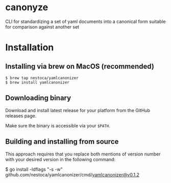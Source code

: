 # canonyze

CLI for standardizing a set of yaml documents into a canonical form suitable for comparison against another set

# Installation

## Installing via brew on MacOS (recommended)

```
$ brew tap nestoca/yamlcanonizer
$ brew install yamlcanonizer
```

## Downloading binary

Download and install latest release for your platform from the GitHub releases page.

Make sure the binary is accessible via your `$PATH`.

## Building and installing from source

This approach requires that you replace both mentions of version number with your desired version in the following command:

$ go install -ldflags "-s -w" github.com/nestoca/yamlcanonizer/cmd/yamlcanonizer@v0.1.2
